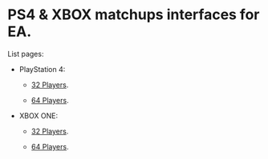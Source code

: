 # PS4 & XBOX matchups interfaces for EA.

List pages:

* PlayStation 4:
  
    * [32 Players](https://geraldogonzalez.github.io/EA-Matchups/ex1_32PS4.html).
  
    * [64 Players](https://geraldogonzalez.github.io/EA-Matchups/ex1_64PS4.html).
 

* XBOX ONE:
  
    * [32 Players](https://geraldogonzalez.github.io/EA-Matchups/ex1_32XBOX.html).
  
    * [64 Players](https://geraldogonzalez.github.io/EA-Matchups/ex1_64XBOX.html).
